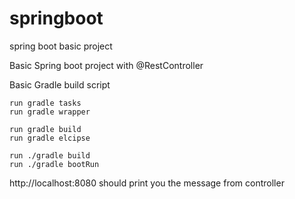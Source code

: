 # springboot
spring boot basic project

Basic Spring boot project with @RestController

Basic Gradle build script 

	run gradle tasks 
	run gradle wrapper

	run gradle build 
	run gradle elcipse
	
	run ./gradle build
	run ./gradle bootRun


http://localhost:8080
should print you the message from controller
